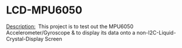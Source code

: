# LCD-MPU6050
<u>Description:</u> 
&nbsp;This project is to test out the MPU6050 Accelerometer/Gyroscope & to display its data onto a non-I2C-Liquid-Crystal-Display Screen

